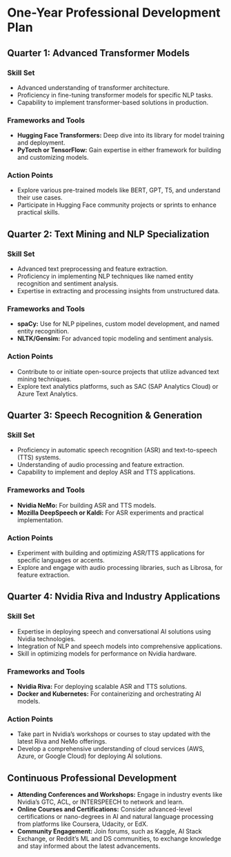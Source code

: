 # One-Year Professional Development Plan  

## Quarter 1: Advanced Transformer Models  

### Skill Set  
- Advanced understanding of transformer architecture.  
- Proficiency in fine-tuning transformer models for specific NLP tasks.  
- Capability to implement transformer-based solutions in production.  

### Frameworks and Tools  
- **Hugging Face Transformers:** Deep dive into its library for model training and deployment.  
- **PyTorch or TensorFlow:** Gain expertise in either framework for building and customizing models.  

### Action Points  
- Explore various pre-trained models like BERT, GPT, T5, and understand their use cases.  
- Participate in Hugging Face community projects or sprints to enhance practical skills.  

## Quarter 2: Text Mining and NLP Specialization  

### Skill Set  
- Advanced text preprocessing and feature extraction.  
- Proficiency in implementing NLP techniques like named entity recognition and sentiment analysis.  
- Expertise in extracting and processing insights from unstructured data.  

### Frameworks and Tools  
- **spaCy:** Use for NLP pipelines, custom model development, and named entity recognition.  
- **NLTK/Gensim:** For advanced topic modeling and sentiment analysis.  

### Action Points  
- Contribute to or initiate open-source projects that utilize advanced text mining techniques.  
- Explore text analytics platforms, such as SAC (SAP Analytics Cloud) or Azure Text Analytics.  

## Quarter 3: Speech Recognition & Generation  

### Skill Set  
- Proficiency in automatic speech recognition (ASR) and text-to-speech (TTS) systems.  
- Understanding of audio processing and feature extraction.  
- Capability to implement and deploy ASR and TTS applications.  

### Frameworks and Tools  
- **Nvidia NeMo:** For building ASR and TTS models.  
- **Mozilla DeepSpeech or Kaldi:** For ASR experiments and practical implementation.  

### Action Points  
- Experiment with building and optimizing ASR/TTS applications for specific languages or accents.  
- Explore and engage with audio processing libraries, such as Librosa, for feature extraction.  

## Quarter 4: Nvidia Riva and Industry Applications  

### Skill Set  
- Expertise in deploying speech and conversational AI solutions using Nvidia technologies.  
- Integration of NLP and speech models into comprehensive applications.  
- Skill in optimizing models for performance on Nvidia hardware.  

### Frameworks and Tools  
- **Nvidia Riva:** For deploying scalable ASR and TTS solutions.  
- **Docker and Kubernetes:** For containerizing and orchestrating AI models.  

### Action Points  
- Take part in Nvidia’s workshops or courses to stay updated with the latest Riva and NeMo offerings.  
- Develop a comprehensive understanding of cloud services (AWS, Azure, or Google Cloud) for deploying AI solutions.  

## Continuous Professional Development  

- **Attending Conferences and Workshops:** Engage in industry events like Nvidia’s GTC, ACL, or INTERSPEECH to network and learn.  
- **Online Courses and Certifications:** Consider advanced-level certifications or nano-degrees in AI and natural language processing from platforms like Coursera, Udacity, or EdX.  
- **Community Engagement:** Join forums, such as Kaggle, AI Stack Exchange, or Reddit’s ML and DS communities, to exchange knowledge and stay informed about the latest advancements.
